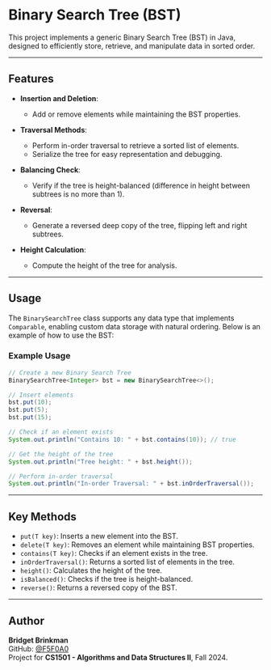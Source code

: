 # Binary Search Tree (BST)

This project implements a generic Binary Search Tree (BST) in Java, designed to efficiently store, retrieve, and manipulate data in sorted order.

---

## Features

- **Insertion and Deletion**:
  - Add or remove elements while maintaining the BST properties.
  
- **Traversal Methods**:
  - Perform in-order traversal to retrieve a sorted list of elements.
  - Serialize the tree for easy representation and debugging.

- **Balancing Check**:
  - Verify if the tree is height-balanced (difference in height between subtrees is no more than 1).

- **Reversal**:
  - Generate a reversed deep copy of the tree, flipping left and right subtrees.

- **Height Calculation**:
  - Compute the height of the tree for analysis.

---

## Usage

The `BinarySearchTree` class supports any data type that implements `Comparable`, enabling custom data storage with natural ordering. Below is an example of how to use the BST:

### Example Usage
```java
// Create a new Binary Search Tree
BinarySearchTree<Integer> bst = new BinarySearchTree<>();

// Insert elements
bst.put(10);
bst.put(5);
bst.put(15);

// Check if an element exists
System.out.println("Contains 10: " + bst.contains(10)); // true

// Get the height of the tree
System.out.println("Tree height: " + bst.height());

// Perform in-order traversal
System.out.println("In-order Traversal: " + bst.inOrderTraversal());
```

---

## Key Methods

- `put(T key)`: Inserts a new element into the BST.
- `delete(T key)`: Removes an element while maintaining BST properties.
- `contains(T key)`: Checks if an element exists in the tree.
- `inOrderTraversal()`: Returns a sorted list of elements in the tree.
- `height()`: Calculates the height of the tree.
- `isBalanced()`: Checks if the tree is height-balanced.
- `reverse()`: Returns a reversed copy of the BST.

---

## Author
**Bridget Brinkman**  
GitHub: [@F5F0A0](https://github.com/F5F0A0)  
Project for **CS1501 - Algorithms and Data Structures II**, Fall 2024.